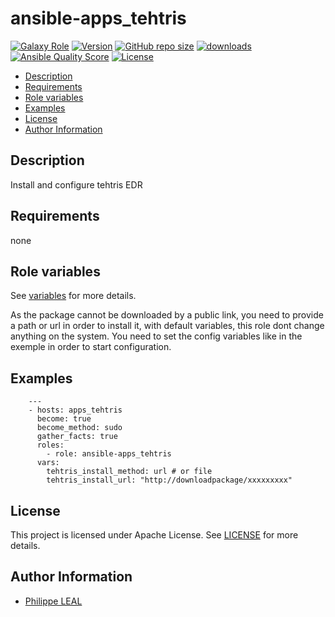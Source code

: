 # ansible-apps_tehtris

[![Galaxy Role](https://img.shields.io/badge/galaxy-apps_tehtris-purple?style=flat)](https://galaxy.ansible.com/lotusnoir/apps_tehtris)
[![Version](https://img.shields.io/github/release/lotusnoir/ansible-apps_tehtris.svg)](https://github.com/lotusnoir/ansible-apps_tehtris/releases/latest)
[![GitHub repo size](https://img.shields.io/github/repo-size/lotusnoir/ansible-apps_tehtris?color=orange&style=flat)](https://galaxy.ansible.com/lotusnoir/apps_tehtris)
[![downloads](https://img.shields.io/ansible/role/d/61808)](https://galaxy.ansible.com/lotusnoir/apps_tehtris)
[![Ansible Quality Score](https://img.shields.io/ansible/quality/61808)](https://galaxy.ansible.com/lotusnoir/apps_tehtris)
[![License](https://img.shields.io/badge/license-Apache--2.0-brightgreen?style=flat)](https://opensource.org/licenses/Apache-2.0)

<!-- START doctoc generated TOC please keep comment here to allow auto update -->
<!-- DON'T EDIT THIS SECTION, INSTEAD RE-RUN doctoc TO UPDATE -->

- [Description](#description)
- [Requirements](#requirements)
- [Role variables](#role-variables)
- [Examples](#examples)
- [License](#license)
- [Author Information](#author-information)

<!-- END doctoc generated TOC please keep comment here to allow auto update -->

## Description

Install and configure tehtris EDR
## Requirements

none

## Role variables

See [variables](/defaults/main.yml) for more details.

As the package cannot be downloaded by a public link, you need to provide a path or url in order to install it, with default variables, this role dont change anything on the system. You need to set the config variables like in the exemple in order to start configuration.

## Examples


        ---
        - hosts: apps_tehtris
          become: true
          become_method: sudo
          gather_facts: true
          roles:
            - role: ansible-apps_tehtris
          vars:
            tehtris_install_method: url # or file
            tehtris_install_url: "http://downloadpackage/xxxxxxxxx"



## License

This project is licensed under Apache License. See [LICENSE](/LICENSE) for more details.

## Author Information

- [Philippe LEAL](https://github.com/lotusnoir)
